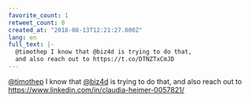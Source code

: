```yaml
---
favorite_count: 1
retweet_count: 0
created_at: "2018-08-13T12:21:27.000Z"
lang: en
full_text: |-
  @timothep I know that @biz4d is trying to do that,
  and also reach out to https://t.co/DTNZTxCmJD
---
```


[@timothep](https://twitter.com/timothep) I know that
[@biz4d](https://twitter.com/biz4d) is trying to do that, and also reach out to
<https://www.linkedin.com/in/claudia-heimer-0057821/>
